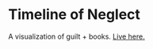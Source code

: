 Timeline of Neglect
========

A visualization of guilt + books. [Live here.](http://sarahgp.com/timeline/)
